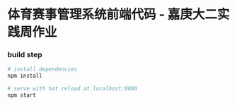 # 体育赛事管理系统前端代码 - 嘉庚大二实践周作业

### build step

``` bash
# install dependencies
npm install

# serve with hot reload at localhost:8080
npm start
```

